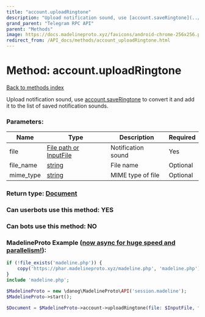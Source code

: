 ```yaml
---
title: "account.uploadRingtone"
description: "Upload notification sound, use [account.saveRingtone](../methods/account.saveRingtone.html) to convert it and add it to the list of saved notification sounds."
grand_parent: "Telegram RPC API"
parent: "Methods"
image: https://docs.madelineproto.xyz/favicons/android-chrome-256x256.png
redirect_from: /API_docs/methods/account_uploadRingtone.html
---
```

# Method: account.uploadRingtone
[Back to methods index](index.html)



Upload notification sound, use [account.saveRingtone](../methods/account.saveRingtone.html) to convert it and add it to the list of saved notification sounds.

### Parameters:

| Name     |    Type       | Description | Required |
|----------|---------------|-------------|----------|
|file|[File path or InputFile](/API_docs/types/InputFile.html) | Notification sound | Yes|
|file\_name|[string](/API_docs/types/string.html) | File name | Optional|
|mime\_type|[string](/API_docs/types/string.html) | MIME type of file | Optional|


### Return type: [Document](/API_docs/types/Document.html)

### Can userbots use this method: **YES**

### Can bots use this method: **NO**


### MadelineProto Example ([now async for huge speed and parallelism!](https://docs.madelineproto.xyz/docs/ASYNC.html)):


```php
if (!file_exists('madeline.php')) {
    copy('https://phar.madelineproto.xyz/madeline.php', 'madeline.php');
}
include 'madeline.php';

$MadelineProto = new \danog\MadelineProto\API('session.madeline');
$MadelineProto->start();

$Document = $MadelineProto->account->uploadRingtone(file: $InputFile, file_name: 'string', mime_type: 'string', );
```

